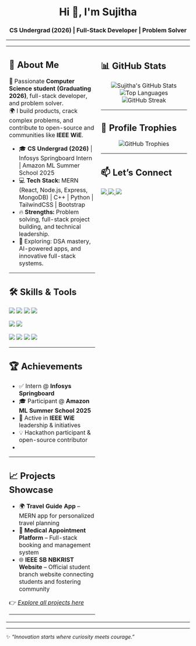 <!-- Banner / Intro -->
<h1 align="center">Hi 👋, I'm Sujitha</h1>
<h3 align="center">CS Undergrad (2026) | Full-Stack Developer | Problem Solver</h3>

---

<table>
<tr>
<td width="50%" valign="top">

## 💫 About Me  
🚀 Passionate **Computer Science student (Graduating 2026)**, full-stack developer, and problem solver.  
🌍 I build products, crack complex problems, and contribute to open-source and communities like **IEEE WiE**.  

- 🎓 **CS Undergrad (2026)** | Infosys Springboard Intern | Amazon ML Summer School 2025  
- 💻 **Tech Stack:** MERN (React, Node.js, Express, MongoDB) | C++ | Python | TailwindCSS | Bootstrap  
- 🔥 **Strengths:** Problem solving, full-stack project building, and technical leadership.  
- 🌟 Exploring: DSA mastery, AI-powered apps, and innovative full-stack systems.  

---

## 🛠️ Skills & Tools  
<p align="left">
  <img src="https://img.shields.io/badge/C-00599C?style=for-the-badge&logo=c&logoColor=white"/>
  <img src="https://img.shields.io/badge/C++-00599C?style=for-the-badge&logo=cplusplus&logoColor=white"/>
  <img src="https://img.shields.io/badge/Python-3776AB?style=for-the-badge&logo=python&logoColor=yellow"/>
  <img src="https://img.shields.io/badge/JavaScript-F7DF1E?style=for-the-badge&logo=javascript&logoColor=black"/>
</p>  

<p align="left">
  <img src="https://img.shields.io/badge/React-20232A?style=for-the-badge&logo=react&logoColor=61DAFB"/>
  <img src="https://img.shields.io/badge/TailwindCSS-06B6D4?style=for-the-badge&logo=tailwindcss&logoColor=white"/>
</p>  

<p align="left">
  <img src="https://img.shields.io/badge/Node.js-339933?style=for-the-badge&logo=nodedotjs&logoColor=white"/>
  <img src="https://img.shields.io/badge/Express.js-000000?style=for-the-badge&logo=express&logoColor=white"/>
  <img src="https://img.shields.io/badge/MongoDB-4EA94B?style=for-the-badge&logo=mongodb&logoColor=white"/>
  <img src="https://img.shields.io/badge/SQL-4479A1?style=for-the-badge&logo=mysql&logoColor=white"/>
</p>  

---

## 🏆 Achievements  
- ✅ Intern @ **Infosys Springboard**  
- 🎓 Participant @ **Amazon ML Summer School 2025**  
- 🎤 Active in **IEEE WiE** leadership & initiatives  
- 💡 Hackathon participant & open-source contributor
- 
---
## 📈 Projects Showcase  
- 🌍 **Travel Guide App** – MERN app for personalized travel planning  
- 🏥 **Medical Appointment Platform** – Full-stack booking and management system
- 🌐 **IEEE SB NBKRIST Website** – Official student branch website connecting students and fostering community  


👉 *[Explore all projects here](https://github.com/sujithachalla97?tab=repositories)*  

---

</td>
<td width="50%" valign="top">

## 📊 GitHub Stats  
<div align="center">

![Sujitha's GitHub Stats](https://github-readme-stats.vercel.app/api?username=sujithachalla97&show_icons=true&theme=radical)  
![Top Languages](https://github-readme-stats.vercel.app/api/top-langs/?username=sujithachalla97&layout=compact&theme=radical)  
![GitHub Streak](https://github-readme-streak-stats.herokuapp.com/?user=sujithachalla97&theme=radical)  

</div>

---

## 🏅 Profile Trophies  
<p align="center">
  <img src="https://github-profile-trophy.vercel.app/?username=sujithachalla97&theme=darkhub&no-frame=false&margin-w=15" alt="GitHub Trophies"/>
</p>

---

## 📫 Let’s Connect  
<p >
  <a href="https://linkedin.com/in/saisujithakumarichalla">
    <img src="https://img.shields.io/badge/LinkedIn-blue?style=for-the-badge&logo=linkedin"/>
  </a>
  <a href="https://yourportfolio.com">
    <img src="https://img.shields.io/badge/Portfolio-black?style=for-the-badge&logo=vercel"/>
  </a>
  <a href="mailto:saisujithakumarichalla@gmail.com">
    <img src="https://img.shields.io/badge/Email-red?style=for-the-badge&logo=gmail"/>
  </a>
</p>

</td>
</tr>
</table>

---

✨ *“Innovation starts where curiosity meets courage.”*  
